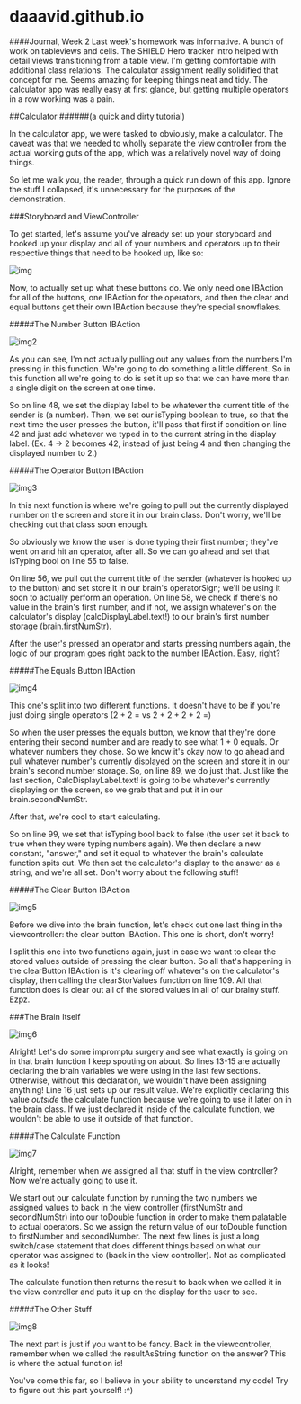 # daaavid.github.io

####Journal, Week 2
Last week's homework was informative. A bunch of work on tableviews and cells. The SHIELD Hero tracker intro helped with detail views transitioning from a table view. I'm getting comfortable with additional class relations. The calculator assignment really solidified that concept for me. Seems amazing for keeping things neat and tidy. The calculator app was really easy at first glance, but getting multiple operators in a row working was a pain.

##Calculator
######(a quick and dirty tutorial)



In the calculator app, we were tasked to obviously, make a calculator. The caveat was that we needed to wholly separate the view controller from the actual working guts of the app, which was a relatively novel way of doing things.

So let me walk you, the reader, through a quick run down of this app. Ignore the stuff I collapsed, it's unnecessary for the purposes of the demonstration.

###Storyboard and ViewController

To get started, let's assume you've already set up your storyboard and hooked up your display and all of your numbers and operators up to their respective things that need to be hooked up, like so:

![img](http://i.imgur.com/JjWK4BN.png)

Now, to actually set up what these buttons do. We only need one IBAction for all of the buttons, one IBAction for the operators, and then the clear and equal buttons get their own IBAction because they're special snowflakes.

#####The Number Button IBAction

![img2](http://i.imgur.com/Dfp2XNz.png)

As you can see, I'm not actually pulling out any values from the numbers I'm pressing in this function. We're going to do something a little different. So in this function all we're going to do is set it up so that we can have more than a single digit on the screen at one time. 

So on line 48, we set the display label to be whatever the current title of the sender is (a number). Then, we set our isTyping boolean to true, so that the next time the user presses the button, it'll pass that first if condition on line 42 and just add whatever we typed in to the current string in the display label. (Ex. 4 -> 2 becomes 42, instead of just being 4 and then changing the displayed number to 2.)

#####The Operator Button IBAction

![img3](http://i.imgur.com/0moaycn.png)

In this next function is where we're going to pull out the currently displayed number on the screen and store it in our brain class. Don't worry, we'll be checking out that class soon enough. 

So obviously we know the user is done typing their first number; they've went on and hit an operator, after all. So we can go ahead and set that isTyping bool on line 55 to false. 

On line 56, we pull out the current title of the sender (whatever is hooked up to the button) and set store it in our brain's operatorSign; we'll be using it soon to actually perform an operation. On line 58, we check if there's no value in the brain's first number, and if not, we assign whatever's on the calculator's display (calcDisplayLabel.text!) to our brain's first number storage (brain.firstNumStr).

After the user's pressed an operator and starts pressing numbers again, the logic of our program goes right back to the number IBAction. Easy, right?

#####The Equals Button IBAction

![img4](http://i.imgur.com/8VZF2Ps.png)

This one's split into two different functions. It doesn't have to be if you're just doing single operators (2 + 2 = vs 2 + 2 + 2 + 2 =)

So when the user presses the equals button, we know that they're done entering their second number and are ready to see what 1 + 0 equals. Or whatever numbers they chose. So we know it's okay now to go ahead and pull whatever number's currently displayed on the screen and store it in our brain's second number storage. So, on line 89, we do just that. Just like the last section, CalcDisplayLabel.text! is going to be whatever's currently displaying on the screen, so we grab that and put it in our brain.secondNumStr.

After that, we're cool to start calculating. 

So on line 99, we set that isTyping bool back to false (the user set it back to true when they were typing numbers again). We then declare a new constant, "answer," and set it equal to whatever the brain's calculate function spits out. We then set the calculator's display to the answer as a string, and we're all set. Don't worry about the following stuff!

#####The Clear Button IBAction

![img5](http://i.imgur.com/Rdy7GQH.png)

Before we dive into the brain function, let's check out one last thing in the viewcontroller: the clear button IBAction. This one is short, don't worry!

I split this one into two functions again, just in case we want to clear the stored values outside of pressing the clear button. So all that's happening in the clearButton IBAction is it's clearing off whatever's on the calculator's display, then calling the clearStorValues function on line 109. All that function does is clear out all of the stored values in all of our brainy stuff. Ezpz.

###The Brain Itself

![img6](http://i.imgur.com/G0nRlWd.png)

Alright! Let's do some impromptu surgery and see what exactly is going on in that brain function I keep spouting on about. So lines 13-15 are actually declaring the brain variables we were using in the last few sections. Otherwise, without this declaration, we wouldn't have been assigning anything! Line 16 just sets up our result value. We're explicitly declaring this value _outside_ the calculate function because we're going to use it later on in the brain class. If we just declared it inside of the calculate function, we wouldn't be able to use it outside of that function.

#####The Calculate Function

![img7](http://i.imgur.com/MzNoJjp.png)

Alright, remember when we assigned all that stuff in the view controller? Now we're actually going to use it. 

We start out our calculate function by running the two numbers we assigned values to back in the view controller (firstNumStr and secondNumStr) into our toDouble function in order to make them palatable to actual operators. So we assign the return value of our toDouble function to firstNumber and secondNumber. The next few lines is just a long switch/case statement that does different things based on what our operator was assigned to (back in the view controller).  Not as complicated as it looks!

The calculate function then returns the result to back when we called it in the view controller and puts it up on the display for the user to see.


#####The Other Stuff

![img8](http://i.imgur.com/SlaibEb.png)

The next part is just if you want to be fancy. Back in the viewcontroller, remember when we called the resultAsString function on the answer? This is where the actual function is! 

You've come this far, so I believe in your ability to understand my code! Try to figure out this part yourself! :^)
